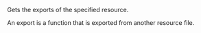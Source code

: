 Gets the exports of the specified resource.

An export is a function that is exported from another resource file.